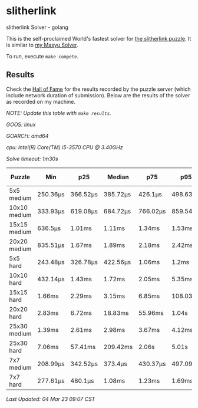 # slitherlink
slitherlink Solver - golang

This is the self-proclaimed World's fastest solver for [the slitherlink puzzle](www.puzzle-loop.com). It is similar to [my Masyu Solver](https://github.com/joshprzybyszewski/masyu).

To run, execute `make compete`.

## Results

Check the [Hall of Fame](www.puzzle-loop.com/hall.php?hallsize=9) for the results recorded by the puzzle server (which include network duration of submission). Below are the results of the solver as recorded on my machine.

_NOTE: Update this table with `make results`._

<resultsMarker>

_GOOS: linux_

_GOARCH: amd64_

_cpu: Intel(R) Core(TM) i5-3570 CPU @ 3.40GHz_

_Solve timeout: 1m30s_

|Puzzle|Min|p25|Median|p75|p95|max|sample size|
|-|-|-|-|-|-|-|-:|
|5x5 medium|250.36µs|366.52µs|385.72µs|426.1µs|498.63µs|638.16µs|75|
|10x10 medium|333.93µs|619.08µs|684.72µs|766.02µs|859.54µs|901.75µs|70|
|15x15 medium|636.5µs|1.01ms|1.11ms|1.34ms|1.53ms|2.02ms|70|
|20x20 medium|835.51µs|1.67ms|1.89ms|2.18ms|2.42ms|2.86ms|67|
|5x5 hard|243.48µs|326.78µs|422.56µs|1.06ms|1.2ms|1.36ms|75|
|10x10 hard|432.14µs|1.43ms|1.72ms|2.05ms|5.35ms|8.8ms|73|
|15x15 hard|1.66ms|2.29ms|3.15ms|6.85ms|108.03ms|292.63ms|73|
|20x20 hard|2.83ms|6.72ms|18.83ms|55.96ms|1.04s|5s|71|
|25x30 medium|1.39ms|2.61ms|2.98ms|3.67ms|4.12ms|4.3ms|61|
|25x30 hard|7.06ms|57.41ms|209.42ms|2.06s|5.01s|5.02s|73|
|7x7 medium|208.99µs|342.52µs|373.4µs|430.37µs|497.09µs|606µs|66|
|7x7 hard|277.61µs|480.1µs|1.08ms|1.23ms|1.69ms|2.56ms|70|

_Last Updated: 04 Mar 23 09:07 CST_
</resultsMarker>
